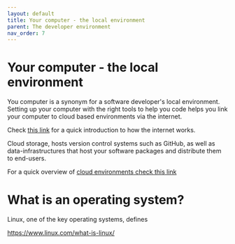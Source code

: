 ```yaml
---
layout: default
title: Your computer - the local environment
parent: The developer environment
nav_order: 7
---
```


# Your computer - the local environment

You computer is a synonym for a software developer's local environment. Setting up  your computer with the right tools to help  you code helps you link your computer to cloud based environments via the internet.

Check [this link](https://sumisastri.github.io/dev-blogs/learn-to-code-getting-started/part5-how-the-internet-works/) for a quick introduction to how the internet works.

Cloud storage, hosts version control systems such as GitHub, as well as data-infrastructures that host your software packages and distribute them to end-users.

For a quick overview of [cloud environments check this link](https://sumisastri.github.io/dev-blogs/data-infrastructures/part2-cloud-computing/)

# What is an operating system?

Linux, one of the key operating systems, defines

https://www.linux.com/what-is-linux/